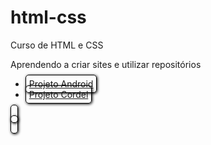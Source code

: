 # html-css
 Curso de HTML e CSS

Aprendendo a criar sites e utilizar repositórios

<nav>
    <ul>
        <li><a href="https://igorconstantino.github.io/html-css/desafios/d010/android.html#">Projeto Android
        <li><a href="https://igorconstantino.github.io/html-css/desafios/d012/index.html">Projeto Cordel
    </ul>
</nav>

<style>
    a{
        border: 1px solid black;
        padding: 5px;
        border-radius: 5px;
        box-shadow: 1px 1px 4px black;
    }
</style>